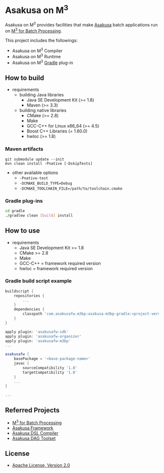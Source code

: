 # Asakusa on M<sup>3</sup>

Asakusa on M<sup>3</sup> provides facilities that make [Asakusa](https://github.com/asakusafw/asakusafw) batch applications run on [M<sup>3</sup> for Batch Processing](https://github.com/fixstars/m3bp).

This project includes the followings:

* Asakusa on M<sup>3</sup> Compiler
* Asakusa on M<sup>3</sup> Runtime
* Asakusa on M<sup>3</sup> [Gradle](http://gradle.org/) plug-in

## How to build

* requirements
  * building Java libraries
    * Java SE Development Kit (>= 1.8)
    * Maven (>= 3.3)
  * building native libraries
    * CMake (>= 2.8)
    * Make
    * GCC-C++ for Linux x86_64 (>= 4.5)
    * Boost C++ Libraries (= 1.60.0)
    * hwloc (>= 1.8)

### Maven artifacts

```
git submodule update --init
mvn clean install -Pnative [-DskipTests]
```

* other available options
  * `-Pnative-test`
  * `-DCMAKE_BUILD_TYPE=Debug`
  * `-DCMAKE_TOOLCHAIN_FILE=/path/to/toolchain.cmake`

### Gradle plug-ins

```sh
cd gradle
./gradlew clean [build] install
```

## How to use

* requirements
  * Java SE Development Kit >= 1.8
  * CMake >= 2.8
  * Make
  * GCC-C++ = framework required version
  * hwloc = framework required version

### Gradle build script example

```groovy
buildscript {
    repositories {
        ...
    }
    dependencies {
        classpath 'com.asakusafw.m3bp:asakusa-m3bp-gradle:<project-version>'
    }
}

apply plugin: 'asakusafw-sdk'
apply plugin: 'asakusafw-organizer'
apply plugin: 'asakusafw-m3bp'
...

asakusafw {
    basePackage = '<base-package-name>'
    javac {
        sourceCompatibility '1.8'
        targetCompatibility '1.8'
    }
    ...
}

...
```

## Referred Projects
* [M<sup>3</sup> for Batch Processing](https://github.com/fixstars/m3bp)
* [Asakusa Framework](https://github.com/asakusafw/asakusafw)
* [Asakusa DSL Compiler](https://github.com/asakusafw/asakusafw-compiler)
* [Asakusa DAG Toolset](https://github.com/asakusafw/asakusafw-dag)


## License
* [Apache License, Version 2.0](http://www.apache.org/licenses/LICENSE-2.0)
